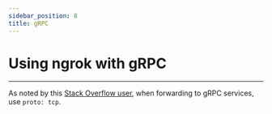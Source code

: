 ```yaml
---
sidebar_position: 8
title: gRPC
---
```


# Using ngrok with gRPC
------------

As noted by this [Stack Overflow user](https://stackoverflow.com/a/59555606/7282727), when forwarding to gRPC services, use `proto: tcp`.
